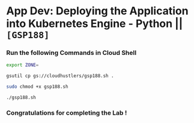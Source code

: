 # App Dev: Deploying the Application into Kubernetes Engine - Python || `[GSP188]`

### Run the following Commands in Cloud Shell

```bash
export ZONE=
```

```bash
gsutil cp gs://cloudhustlers/gsp188.sh .

sudo chmod +x gsp188.sh

./gsp188.sh
```

### Congratulations for completing the Lab !
